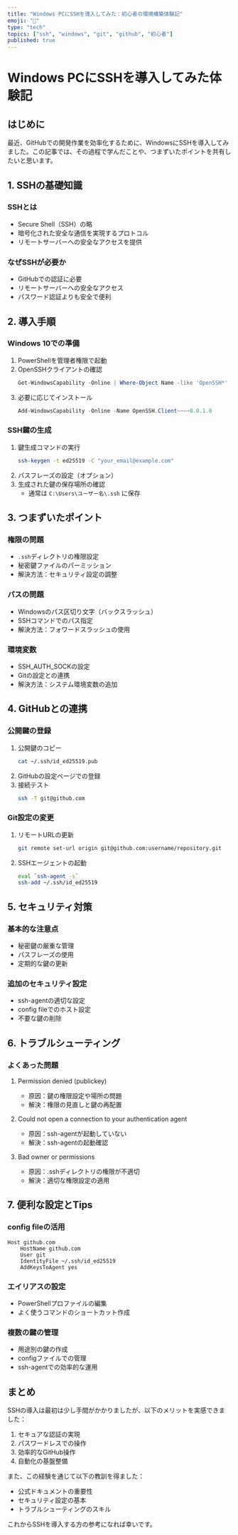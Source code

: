 ```yaml
---
title: "Windows PCにSSHを導入してみた：初心者の環境構築体験記"
emoji: "🔐"
type: "tech"
topics: ["ssh", "windows", "git", "github", "初心者"]
published: true
---
```


# Windows PCにSSHを導入してみた体験記

## はじめに

最近、GitHubでの開発作業を効率化するために、WindowsにSSHを導入してみました。この記事では、その過程で学んだことや、つまずいたポイントを共有したいと思います。

## 1. SSHの基礎知識

### SSHとは
- Secure Shell（SSH）の略
- 暗号化された安全な通信を実現するプロトコル
- リモートサーバーへの安全なアクセスを提供

### なぜSSHが必要か
- GitHubでの認証に必要
- リモートサーバーへの安全なアクセス
- パスワード認証よりも安全で便利

## 2. 導入手順

### Windows 10での準備
1. PowerShellを管理者権限で起動
2. OpenSSHクライアントの確認
   ```powershell
   Get-WindowsCapability -Online | Where-Object Name -like 'OpenSSH*'
   ```
3. 必要に応じてインストール
   ```powershell
   Add-WindowsCapability -Online -Name OpenSSH.Client~~~~0.0.1.0
   ```

### SSH鍵の生成
1. 鍵生成コマンドの実行
   ```bash
   ssh-keygen -t ed25519 -C "your_email@example.com"
   ```
2. パスフレーズの設定（オプション）
3. 生成された鍵の保存場所の確認
   - 通常は `C:\Users\ユーザー名\.ssh` に保存

## 3. つまずいたポイント

### 権限の問題
- `.ssh`ディレクトリの権限設定
- 秘密鍵ファイルのパーミッション
- 解決方法：セキュリティ設定の調整

### パスの問題
- Windowsのパス区切り文字（バックスラッシュ）
- SSHコマンドでのパス指定
- 解決方法：フォワードスラッシュの使用

### 環境変数
- SSH_AUTH_SOCKの設定
- Gitの設定との連携
- 解決方法：システム環境変数の追加

## 4. GitHubとの連携

### 公開鍵の登録
1. 公開鍵のコピー
   ```bash
   cat ~/.ssh/id_ed25519.pub
   ```
2. GitHubの設定ページでの登録
3. 接続テスト
   ```bash
   ssh -T git@github.com
   ```

### Git設定の変更
1. リモートURLの更新
   ```bash
   git remote set-url origin git@github.com:username/repository.git
   ```
2. SSHエージェントの起動
   ```bash
   eval `ssh-agent -s`
   ssh-add ~/.ssh/id_ed25519
   ```

## 5. セキュリティ対策

### 基本的な注意点
- 秘密鍵の厳重な管理
- パスフレーズの使用
- 定期的な鍵の更新

### 追加のセキュリティ設定
- ssh-agentの適切な設定
- config fileでのホスト設定
- 不要な鍵の削除

## 6. トラブルシューティング

### よくあった問題
1. Permission denied (publickey)
   - 原因：鍵の権限設定や場所の問題
   - 解決：権限の見直しと鍵の再配置

2. Could not open a connection to your authentication agent
   - 原因：ssh-agentが起動していない
   - 解決：ssh-agentの起動確認

3. Bad owner or permissions
   - 原因：.sshディレクトリの権限が不適切
   - 解決：適切な権限設定の適用

## 7. 便利な設定とTips

### config fileの活用
```
Host github.com
    HostName github.com
    User git
    IdentityFile ~/.ssh/id_ed25519
    AddKeysToAgent yes
```

### エイリアスの設定
- PowerShellプロファイルの編集
- よく使うコマンドのショートカット作成

### 複数の鍵の管理
- 用途別の鍵の作成
- configファイルでの管理
- ssh-agentでの効率的な運用

## まとめ

SSHの導入は最初は少し手間がかかりましたが、以下のメリットを実感できました：

1. セキュアな認証の実現
2. パスワードレスでの操作
3. 効率的なGitHub操作
4. 自動化の基盤整備

また、この経験を通じて以下の教訓を得ました：

- 公式ドキュメントの重要性
- セキュリティ設定の基本
- トラブルシューティングのスキル

これからSSHを導入する方の参考になれば幸いです。 